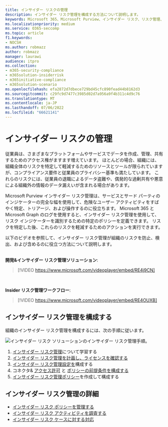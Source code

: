 ```yaml
---
title: インサイダー リスクの管理
description: インサイダー リスク管理を構成する方法について説明します。
keywords: Microsoft 365、Microsoft Purview、インサイダー リスク、リスク管理、コンプライアンス
ms.localizationpriority: medium
ms.service: O365-seccomp
ms.topic: article
f1.keywords:
- NOCSH
ms.author: robmazz
author: robmazz
manager: laurawi
audience: itpro
ms.collection:
- m365-security-compliance
- m365solution-insiderrisk
- m365initiative-compliance
- m365solution-scenario
ms.openlocfilehash: efa2872d7dbece729bd45cfc890fead44b8162d3
ms.sourcegitcommit: c29fc9d7477c3985d02d7a956a9f4b311c4d9c76
ms.translationtype: MT
ms.contentlocale: ja-JP
ms.lasthandoff: 07/06/2022
ms.locfileid: "66621141"
---
```

# <a name="insider-risk-management"></a>インサイダー リスクの管理

従業員は、さまざまなプラットフォームやサービスでデータを作成、管理、共有するためのアクセス権がますます増えています。 ほとんどの場合、組織には、組織全体のリスクを特定して軽減するためのリソースとツールが限られていますが、コンプライアンス要件と従業員のプライバシー基準も満たしています。 これらのリスクには、従業員の退職によるデータ盗難や、偶発的な過剰共有や悪意による組織外の情報のデータ漏えいが含まれる場合があります。

Microsoft Purview インサイダー リスク管理は、サービスとサード パーティのインジケーターの完全な幅を使用して、危険なユーザー アクティビティをすばやく特定、トリアージ、および操作するのに役立ちます。 Microsoft 365 と Microsoft Graph のログを使用すると、インサイダー リスク管理を使用して、リスク インジケーターを識別するための特定のポリシーを定義できます。 リスクを特定した後、これらのリスクを軽減するためのアクションを実行できます。

以下のビデオを参照して、インサイダー リスク管理が組織のリスクを防止、検出、および含めるのに役立つ方法について説明します。
<br>
<br>

**開発&インサイダー リスク管理ソリューション**:
>[!VIDEO https://www.microsoft.com/videoplayer/embed/RE4j9CN]
<br>

**Insider リスク管理ワークフロー**:
>[!VIDEO https://www.microsoft.com/videoplayer/embed/RE4OUXB]

## <a name="configure-insider-risk-management"></a>インサイダー リスク管理を構成する

組織のインサイダー リスク管理を構成するには、次の手順に従います。

![インサイダー リスク ソリューションのインサイダー リスク管理手順。](../media/ir-solution-ir-steps.png)

1. [インサイダー リスク管理](insider-risk-management.md)について学習する
2. [インサイダー リスク管理を計画し、ライセンスを確認する](insider-risk-management-plan.md)
3. [インサイダー リスク管理設定を](insider-risk-management-settings.md)構成する
4. コネクタ& [アクセス許可](insider-risk-management-configure.md#step-1-required-enable-permissions-for-insider-risk-management) と [ポリシーの前提条件を構成する](insider-risk-management-configure.md#step-4-recommended-configure-prerequisites-for-policies)
5. [インサイダー リスク管理ポリシー](insider-risk-management-configure.md#step-6-required-create-an-insider-risk-management-policy)を作成して構成する

## <a name="more-information-about-insider-risk-management"></a>インサイダー リスク管理の詳細

- [インサイダー リスク ポリシーを管理する](insider-risk-management-policies.md)
- [インサイダー リスク アクティビティを調査する](insider-risk-management-activities.md)
- [インサイダー リスク ケースに対する対応](insider-risk-management-cases.md)
